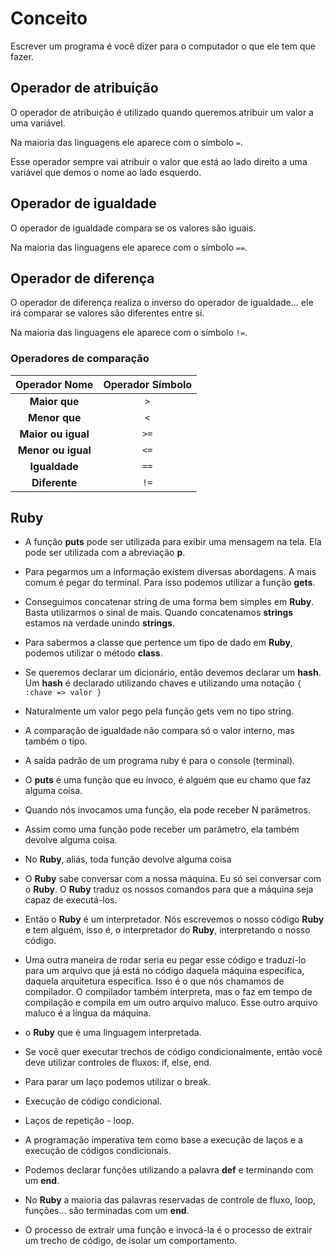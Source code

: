 # Conceito

Escrever um programa é você dizer para o computador o que ele tem que fazer.

## Operador de atribuição

O operador de atribuição é utilizado quando queremos atribuir um valor a uma variável.

Na maioria das linguagens ele aparece com o símbolo ```=```.

Esse operador sempre vai atribuir o valor que está ao lado direito a uma variável que demos o nome ao lado esquerdo.

## Operador de igualdade

O operador de igualdade compara se os valores são iguais.

Na maioria das linguagens ele aparece com o símbolo ```==```.

## Operador de diferença

O operador de diferença realiza o inverso do operador de igualdade... ele irá comparar se valores são diferentes entre si.

Na maioria das linguagens ele aparece com o símbolo ```!=```.

### Operadores de comparação

**Operador Nome** | **Operador Símbolo**
:---: | :---:
**Maior que** | ```>```
**Menor que** | ```<```
**Maior ou igual** | ```>=```
**Menor ou igual** | ```<=```
**Igualdade** | ```==```
**Diferente** | ```!=```

## Ruby

* A função **puts** pode ser utilizada para exibir uma mensagem na tela. Ela pode ser utilizada com a abreviação **p**.

* Para pegarmos um a informação existem diversas abordagens. A mais comum é pegar do terminal. Para isso podemos utilizar a função **gets**.

* Conseguimos concatenar string de uma forma bem simples em **Ruby**. Basta utilizarmos o sinal de mais. Quando concatenamos **strings** estamos na verdade unindo **strings**.

* Para sabermos a classe que pertence um tipo de dado em **Ruby**, podemos utilizar o método **class**.

* Se queremos declarar um dicionário, então devemos declarar um **hash**. Um **hash** é declarado utilizando chaves e utilizando uma notação ```{ :chave => valor }```

* Naturalmente um valor pego pela função gets vem no tipo string.

* A comparação de igualdade não compara só o valor interno, mas também o tipo.

* A saída padrão de um programa ruby é para o console (terminal).

* O **puts** é uma função que eu invoco, é alguém que eu chamo que faz alguma coisa.

* Quando nós invocamos uma função, ela pode receber N parâmetros.

* Assim como uma função pode receber um parâmetro, ela também devolve alguma coisa.

* No **Ruby**, aliás, toda função devolve alguma coisa

* O **Ruby** sabe conversar com a nossa máquina. Eu só sei conversar com o **Ruby**. O **Ruby** traduz os nossos comandos para que a máquina seja capaz de executá-los.

* Então o **Ruby** é um interpretador. Nós escrevemos o nosso código **Ruby** e tem alguém, isso é, o interpretador do **Ruby**, interpretando o nosso código.

* Uma outra maneira de rodar seria eu pegar esse código e traduzi-lo para um arquivo que já está no código daquela máquina específica, daquela arquitetura específica. Isso é o que nós chamamos de compilador. O compilador também interpreta, mas o faz em tempo de compilação e compila em um outro arquivo maluco. Esse outro arquivo maluco é a língua da máquina.

* o **Ruby** que é uma linguagem interpretada.

* Se você quer executar trechos de código condicionalmente, então você deve utilizar controles de fluxos: if, else, end.

* Para parar um laço podemos utilizar o break.

* Execução de código condicional.

* Laços de repetição - loop.

* A programação imperativa tem como base a execução de laços e a execução de códigos condicionais.

* Podemos declarar funções utilizando a palavra **def** e terminando com um **end**.

* No **Ruby** a maioria das palavras reservadas de controle de fluxo, loop, funções... são terminadas com um **end**.

* O processo de extrair uma função e invocá-la é o processo de extrair um trecho de código, de isolar um comportamento.

